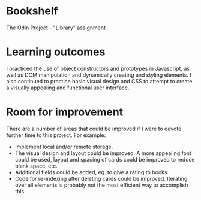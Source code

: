 # Bookshelf
The Odin Project - "Library" assignment

# Learning outcomes
I practiced the use of object constructors and prototypes in Javascript, as well as DOM manipulation and dynamically creating and
styling elements. I also continued to practice basic visual design and CSS to attempt to create a visually appealing and functional
user interface.

# Room for improvement
There are a number of areas that could be improved if I were to devote further time to this project. For example:
- Implement local and/or remote storage.
- The visual design and layout could be improved. A more appealing font could be used, layout and spacing of cards could be improved to reduce blank space, etc.
- Additional fields could be added, eg. to give a rating to books.
- Code for re-indexing after deleting cards could be improved. Iterating over all elements is probably not the most efficient way to accomplish this.